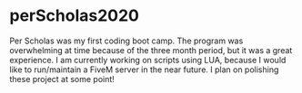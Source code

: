 # perScholas2020

Per Scholas was my first coding boot camp. The program was overwhelming at time because of the three month period, but it was a great experience. I am currently working on scripts using LUA, because I would like to run/maintain a FiveM server in the near future. I plan on polishing these project at some point!
